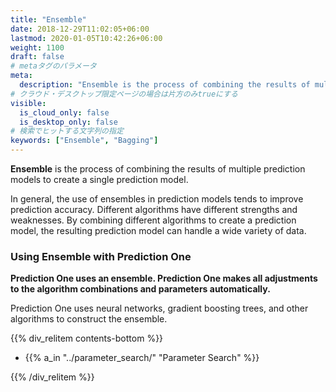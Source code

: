 ```yaml
---
title: "Ensemble"
date: 2018-12-29T11:02:05+06:00
lastmod: 2020-01-05T10:42:26+06:00
weight: 1100
draft: false
# metaタグのパラメータ
meta:
  description: "Ensemble is the process of combining the results of multiple prediction models to create a single prediction model."
# クラウド・デスクトップ限定ページの場合は片方のみtrueにする
visible:
  is_cloud_only: false
  is_desktop_only: false
# 検索でヒットする文字列の指定
keywords: ["Ensemble", "Bagging"]
---
```


**Ensemble** is the process of combining the results of multiple prediction models to create a single prediction model.

In general, the use of ensembles in prediction models tends to improve prediction accuracy. Different algorithms have different strengths and weaknesses. By combining different algorithms to create a prediction model, the resulting prediction model can handle a wide variety of data.

### Using Ensemble with Prediction One

**Prediction One uses an ensemble. Prediction One makes all adjustments to the algorithm combinations and parameters automatically.**

Prediction One uses neural networks, gradient boosting trees, and other algorithms to construct the ensemble.

{{% div_relitem contents-bottom %}}

- {{% a_in "../parameter_search/" "Parameter Search" %}}

{{% /div_relitem %}}
